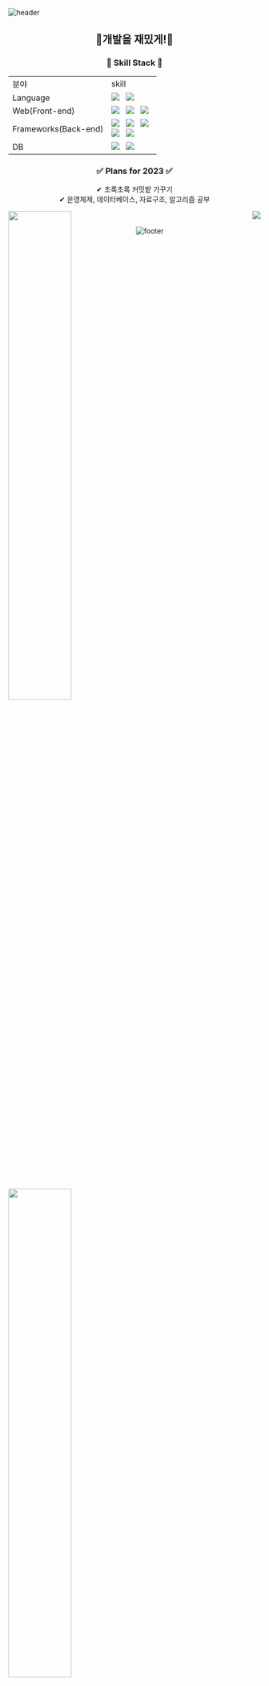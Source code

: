 ![header](https://capsule-render.vercel.app/api?type=wave&color=0:FFC2C7,30:B6E5D8,60:FBE5C8,100:8FDDE7&height=300&section=header&text=Hyes-y&fontSize=90&animation=twinkling)

<h2 align="center"> 🥕개발을 재밌게!🥕 </h2>

<h3 align="center">🌱 Skill Stack 🌱</h3>

<p align="center">

<table align="center">
<tr>
<td> 분야 </td>
<td> skill </td>
<tr>
<td> Language </td>
<td>
<img src="https://img.shields.io/badge/Python-3776AB?style=flat-square&logo=Python&logoColor=white"/></a> &nbsp;
<img src="https://img.shields.io/badge/Javascript-F7DF1E?style=flat-square&logo=Javascript&logoColor=white"/></a> &nbsp;
</td>
</tr>

<tr>
<td> Web(Front-end)  </td>
<td>
<img src="https://img.shields.io/badge/HTML5-E34F26?style=flat-square&logo=HTML5&logoColor=white"/></a> &nbsp;
<img src="https://img.shields.io/badge/CSS3-1572B6?style=flat-square&logo=CSS3&logoColor=white"/></a> &nbsp;
<img src="https://img.shields.io/badge/React-61DAFB?style=flat-square&logo=React&logoColor=white"/></a> &nbsp;
</td>
</tr>

<tr>
<td> Frameworks(Back-end) </td>
<td>
<img src="https://img.shields.io/badge/Django-092E20?style=flat-square&logo=Django&logoColor=white"/></a> &nbsp;
<img src="https://img.shields.io/badge/DjangoRestFramework-092E20?style=flat-square&logo=Django&logoColor=white"/></a> &nbsp;
<img src="https://img.shields.io/badge/Flask-000000?style=flat-square&logo=Flask&logoColor=white"/></a> &nbsp;
<br/>
<img src="https://img.shields.io/badge/NodeJS-339933?style=flat-square&logo=Node.js&logoColor=white"/></a> &nbsp;
<img src="https://img.shields.io/badge/Express-000000?style=flat-square&logo=Express&logoColor=white"/></a> &nbsp;

</td>
</tr>

<tr>
<td> DB </td>
<td>
<img src="https://img.shields.io/badge/Mysql-4479A1?style=flat-square&logo=MySQL&logoColor=white"/></a> &nbsp;
<img src="https://img.shields.io/badge/MongoDB-47A248?style=flat-square&logo=MongoDB&logoColor=white"/></a> &nbsp;
</td>
</tr>
</table>
</p>




<h3 align="center">✅ Plans for 2023 ✅</h3>
<p align="center">
✔ 초록초록 커밋밭 가꾸기 <br/>
✔ 운영체제, 데이터베이스, 자료구조, 알고리즘 공부 <br/>
</p>

<a href="https://github.com/Hyes-y/github-readme-stats">
<img align='left' style="width:50%;" src="https://github-readme-stats.vercel.app/api?username=Hyes-y&theme=buefy&show_icons=true&hide=stars,issues,contribs"></a>
<img align='right' src="http://mazassumnida.wtf/api/v2/generate_badge?boj=gptjs7970"><br/>
<img align='left' style="width:50%;" src="https://github-readme-stats.vercel.app/api/top-langs/?username=Hyes-y&layout=compact&langs_count=4">




![footer](https://capsule-render.vercel.app/api?type=wave&color=0:FFC2C7,30:B6E5D8,60:FBE5C8,100:8FDDE7&height=300&section=footer)

<!--
**Hyes-y/Hyes-y** is a ✨ _special_ ✨ repository because its `README.md` (this file) appears on your GitHub profile.

Here are some ideas to get you started:

- 🔭 I’m currently working on ...
- 🌱 I’m currently learning ...
- 👯 I’m looking to collaborate on ...
- 🤔 I’m looking for help with ...
- 💬 Ask me about ...
- 📫 How to reach me: ...
- 😄 Pronouns: ...
- ⚡ Fun fact: ...
![Hyes-y's GitHub stats](https://github-readme-stats.vercel.app/api?username=Hyes-y&theme=buefy&show_icons=true&hide=stars,issues,contribs) 
[![Top Langs](https://github-readme-stats.vercel.app/api/top-langs/?username=Hyes-y&layout=compact&langs_count=4)](https://github.com/Hyes-y/github-readme-stats)
<h3 align="center">🟢 Completed programs 🟢</h3>

<p align="center">
🔥 원티드 프리온보딩 백엔드 코스 4기 <br/>
🔥 엘리스 AI 트랙 4기 <br/>
🔥 멋쟁이사자처럼x에이블리 익스턴십 1기 <br/>
🔥 두 달만에 완성하는 Python 웹개발
</p><br/>
-->
